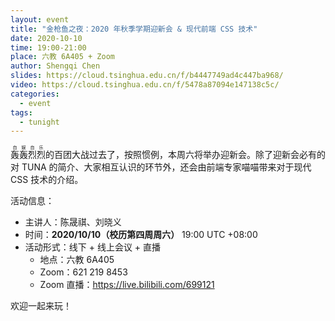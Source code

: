```yaml
---
layout: event
title: "金枪鱼之夜：2020 年秋季学期迎新会 & 现代前端 CSS 技术"
date: 2020-10-10
time: 19:00-21:00
place: 六教 6A405 + Zoom
author: Shengqi Chen
slides: https://cloud.tsinghua.edu.cn/f/b4447749ad4c447ba968/
video: https://cloud.tsinghua.edu.cn/f/5478a87094e147138c5c/
categories:
  - event
tags:
  - tunight
---
```


<ruby>轰轰烈烈<rt>自娱自乐</rt></ruby>的百团大战过去了，按照惯例，本周六将举办迎新会。除了迎新会必有的对 TUNA 的简介、大家相互认识的环节外，还会由前端专家喵喵带来对于现代 CSS 技术的介绍。

活动信息：

* 主讲人：陈晟祺、刘晓义
* 时间：**2020/10/10（校历第四周周六）** 19:00 UTC +08:00
* 活动形式：线下 + 线上会议 + 直播
  * 地点：六教 6A405
  * Zoom：621 219 8453
  * Zoom 直播：https://live.bilibili.com/699121

欢迎一起来玩！
